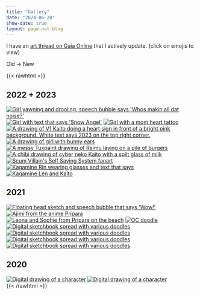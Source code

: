 ```yaml
---
title: "Gallery"
date: "2024-06-28"
show-date: true
layout: page-not-blog
---
```


I have an [art thread on Gaia Online](https://www.gaiaonline.com/forum/gaian-art-gallery/_-sketchbook/t.114018696/) that I actively update. (click on emojis to view) 

Old -> New

{{< rawhtml >}}
<div id="gallery">
<h2>2022 + 2023</h2>
<a href="/img/gallery/2022/1.jpg" data-lightbox="2022"><img src="/img/gallery/2022/1-thumb.jpg"
        alt="Girl yawning and drooling, speech bubble says 'Whos makin all dat noise?'"></a>
<a href="/img/gallery/2022/2.jpg" data-lightbox="2022"><img src="/img/gallery/2022/2-thumb.jpg"
        alt="Girl with text that says 'Snow Angel'"></a>
<a href="/img/gallery/2022/3.jpg" data-lightbox="2022" data-title="idk what to say about these drawings!"><img
        src="/img/gallery/2022/3-thumb.jpg" alt="Girl with a mom heart tattoo"></a>
<a href="/img/gallery/2023/1.jpg" data-lightbox="2022" data-title="kaito for chai (chezimwu @ tumblr)"><img
        src="/img/gallery/2023/1-thumb.jpg"
        alt="A drawing of V1 Kaito doing a heart sign in front of a bright pink background. White text says 2023 on the top right corner."></a>
<a href="/img/gallery/2023/2.jpg" data-lightbox="2022" data-title="bunny guhlll doodle"><img
        src="/img/gallery/2023/2-thumb.jpg" alt="A drawing of girl with bunny ears"></a>
<a href="/img/gallery/2023/3.jpg" data-lightbox="2022" data-title="burger queen reimu"><img
        src="/img/gallery/2023/3-thumb.jpg" alt="A messy Tuxpaint drawing of Reimu laying on a pile of burgers"></a>
<a href="/img/gallery/2023/4.jpg" data-lightbox="2022" data-title="another kaito for chai! (chezimwu @ tumblr)"><img
        src="/img/gallery/2023/4-thumb.jpg" alt="A chibi drawing of cyber neko Kaito with a spilt glass of milk"></a>
<a href="/img/gallery/2023/5.jpg" data-lightbox="2022" data-title="svsss doodle :p"><img
        src="/img/gallery/2023/5-thumb.jpg" alt="Scum Villain's Self Saving System fanart"></a>
<a href="/img/gallery/2023/6.jpg" data-lightbox="2022" data-title=":B"><img
        src="/img/gallery/2023/6-thumb.jpg" alt="Kagamine Rin wearing glasses and text that says "euRINka!"></a>
<a href="/img/gallery/2023/7.jpg" data-lightbox="2022" data-title="pic for chezimu <3"><img
        src="/img/gallery/2023/7-thumb.jpg" alt="Kagamine Len and Kaito"></a>
<h2>2021</h2>
<a href="/img/gallery/2021/1.jpg" data-lightbox="2021" data-title="doodle"><img src="/img/gallery/2021/1-thumb.jpg"
        alt="Floating head sketch and speech bubble that says 'Wow!'"></a>
<a href="/img/gallery/2021/2.jpg" data-lightbox="2021" data-title="ajimi from pripara!"><img
        src="/img/gallery/2021/2-thumb.jpg" alt="Ajimi from the anime Pripara"></a>
<a href="/img/gallery/2021/3.jpg" data-lightbox="2021" data-title="leophie beach slay"><img
        src="/img/gallery/2021/3-thumb.jpg" alt="Leona and Sophie from Pripara on the beach"></a>
<a href="/img/gallery/2021/4.jpg" data-lightbox="2021" data-title="oc doodle"><img src="/img/gallery/2021/4-thumb.jpg"
        alt="OC doodle"></a>
<a href="/img/gallery/2021/5.jpg" data-lightbox="2021" data-title="digital sketchbook thing"><img
        src="/img/gallery/2021/5-thumb.jpg" alt="Digital sketchbook spread with various doodles"></a>
<a href="/img/gallery/2021/6.jpg" data-lightbox="2021"><img src="/img/gallery/2021/6-thumb.jpg"
        alt="Digital sketchbook spread with various doodles"></a>
<a href="/img/gallery/2021/7.jpg" data-lightbox="2021"><img src="/img/gallery/2021/7-thumb.jpg"
        alt="Digital sketchbook spread with various doodles"></a>
<a href="/img/gallery/2021/8.jpg" data-lightbox="2021"><img src="/img/gallery/2021/8-thumb.jpg"
        alt="Digital sketchbook spread with various doodles"></a>

<h2>2020</h2>
<a href="/img/gallery/2020/1.jpg" data-lightbox="2020" data-title="alien oc lol"><img
        src="/img/gallery/2020/1-thumb.jpg" alt="Digital drawing of a character "></a>
<a href="/img/gallery/2020/2.jpg" data-lightbox="2020" data-title="another oc"><img src="/img/gallery/2020/2-thumb.jpg"
        alt="Digital drawing of a character"></a>
</div>
<script src="/lightbox/lightbox-plus-jquery.min.js"></script>
{{< /rawhtml >}}
